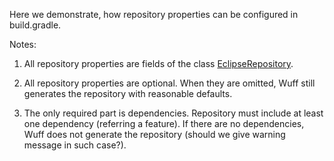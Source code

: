 Here we demonstrate, how repository properties can be configured in build.gradle.

Notes:

1. All repository properties are fields of the class [EclipseRepository](https://github.com/akhikhl/wuff/blob/master/libs/wuff-plugin/src/main/groovy/org/akhikhl/wuff/EclipseRepository.groovy).

2. All repository properties are optional. When they are omitted, Wuff still generates the repository with reasonable defaults.

3. The only required part is dependencies. Repository must include at least one dependency (referring a feature). If there are no dependencies, Wuff does not generate the repository (should we give warning message in such case?).

